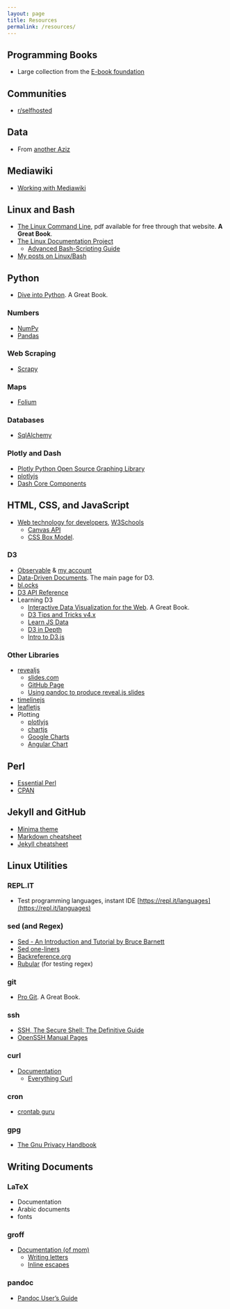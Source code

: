 ```yaml
---
layout: page
title: Resources
permalink: /resources/
---
```

## Programming Books
* Large collection from the [E-book foundation](https://github.com/EbookFoundation)

## Communities
* [r/selfhosted](https://www.reddit.com/r/selfhosted/)

## Data
* From [another Aziz](https://www.aziz-blog.com/?page_id=11103)

## Mediawiki
* [Working with Mediawiki](http://workingwithmediawiki.com/book/foreword.html)

## Linux and Bash

* [The Linux Command Line](http://www.linuxcommand.org/tlcl.php), pdf available for free through that website. **A Great Book**.
* [The Linux Documentation Project](https://www.tldp.org/)
  * [Advanced Bash-Scripting Guide](https://www.tldp.org/LDP/abs/html/index.html)
* [My posts on Linux/Bash](https://azizcodes.github.io/category/linux.html)

## Python

* [Dive into Python](https://www.diveinto.org/python3/). A Great Book.

### Numbers
* [NumPy](https://docs.scipy.org/doc/)
* [Pandas](https://pandas.pydata.org/pandas-docs/stable/)

### Web Scraping
* [Scrapy](https://docs.scrapy.org/en/latest/)

### Maps
* [Folium]()

### Databases
* [SqlAlchemy]()

### Plotly and Dash

* [Plotly Python Open Source Graphing Library](https://plot.ly/python/)
* [plotlyjs](https://plot.ly/javascript/)
* [Dash Core Components](https://dash.plot.ly/dash-core-components/)

## HTML, CSS, and JavaScript

* [Web technology for developers](https://developer.mozilla.org/en-US/docs/Web), [W3Schools](https://www.w3schools.com/)
  * [Canvas API](https://developer.mozilla.org/en-US/docs/Web/API/Canvas_API)
  * [CSS Box Model](https://www.w3schools.com/Css/css_boxmodel.asp).

### D3
* [Observable](https://observablehq.com) & [my account](https://observablehq.com/@azizcodes)
* [Data-Driven Documents](https://d3js.org/). The main page for D3.
* [bl.ocks](https://bl.ocks.org/)
* [D3 API Reference](https://github.com/d3/d3/blob/master/API.md)
* Learning D3
  * [Interactive Data Visualization for the Web](https://alignedleft.com/work/d3-book/). A Great Book.
  * [D3 Tips and Tricks v4.x](https://leanpub.com/d3-t-and-t-v4)
  * [Learn JS Data](http://learnjsdata.com/index.html)
  * [D3 in Depth](https://www.d3indepth.com/)
  * [Intro to D3.js](http://square.github.io/intro-to-d3/)

### Other Libraries
* [revealjs](https://revealjs.com/#/)
  * [slides.com](https://slides.com/)
  * [GitHub Page](https://github.com/hakimel/reveal.js) 
  * [ Using pandoc to produce reveal.js slides](https://github.com/jgm/pandoc/wiki/Using-pandoc-to-produce-reveal.js-slides)
* [timelinejs](https://timeline.knightlab.com/)
* [leafletjs](https://leafletjs.com/)
* Plotting  
  * [plotlyjs](https://plot.ly/javascript/getting-started/)
  * [chartjs](https://www.chartjs.org/docs/latest/)
  * [Google Charts](https://developers.google.com/chart/interactive/docs/)
  * [Angular Chart](https://jtblin.github.io/angular-chart.js/)

## Perl
* [Essential Perl](http://cslibrary.stanford.edu/108/EssentialPerl.html)
* [CPAN](https://www.cpan.org)

## Jekyll and GitHub
* [Minima theme](https://github.com/jekyll/minima)
* [Markdown cheatsheet](https://github.com/adam-p/markdown-here/wiki/Markdown-Cheatsheet)
* [Jekyll cheatsheet](https://devhints.io/jekyll)

## Linux Utilities

### REPL.IT 
* Test programming languages, instant IDE [https://repl.it/languages](https://repl.it/languages)

### sed (and Regex)
* [Sed - An Introduction and Tutorial by Bruce Barnett](http://www.grymoire.com/Unix/Sed.html)
* [Sed one-liners](http://sed.sourceforge.net/sed1line.txt)
* [Backreference.org](https://backreference.org/category/sed/)
* [Rubular](https://rubular.com) (for testing regex)

### git
* [Pro Git](https://git-scm.com/book/en/v2). A Great Book.

### ssh
* [SSH, The Secure Shell: The Definitive Guide](http://shop.oreilly.com/product/9780596000110.do)
* [OpenSSH Manual Pages](https://www.openssh.com/manual.html)

### curl
* [Documentation](https://curl.haxx.se/docs/)
  * [Everything Curl](https://ec.haxx.se/)

### cron
* [crontab guru](https://crontab.guru/)

### gpg
* [The Gnu Privacy Handbook](https://www.gnupg.org/gph/en/manual/book1.html)

## Writing Documents

### LaTeX
* Documentation
* Arabic documents
* fonts

### groff
* [Documentation (of mom)](http://www.schaffter.ca/mom/momdoc/toc.html)
  * [Writing letters](http://www.schaffter.ca/mom/momdoc/letters.html#top)
  * [Inline escapes](http://www.schaffter.ca/mom/momdoc/inlines.html#top)

### pandoc
* [Pandoc User’s Guide](https://pandoc.org/MANUAL.html)
